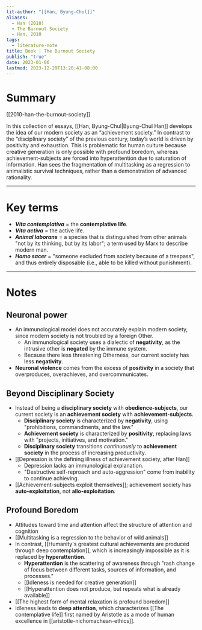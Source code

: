 ```yaml
---
lit-author: "[[Han, Byung-Chul]]"
aliases:
  - Han (2010)
  - The Burnout Society
  - Han, 2010
tags:
  - literature-note
title: Book | The Burnout Society
publish: "true"
date: 2023-01-06
lastmod: 2023-12-29T13:20:41-08:00
---
```

# Summary

[[2010-han-the-burnout-society]]

In this collection of essays, [[Han, Byung-Chul|Byung-Chul Han]] develops the idea of our modern society as an “achievement society.” In contrast to the “disciplinary society” of the previous century, today’s world is driven by positivity and exhaustion. This is problematic for human culture because creative generation is only possible with profound boredom, whereas achievement-subjects are forced into hyperattention due to saturation of information. Han sees the fragmentation of multitasking as a regression to animalistic survival techniques, rather than a demonstration of advanced rationality.

---
# Key terms

- ***Vita contemplativa*** = the **contemplative life**.
- ***Vita activa*** = the active life.
- ***Animal laborans*** = a species that is distinguished from other animals "not by its thinking, but by its labor"; a term used by Marx to describe modern man.
- ***Homo sacer*** = "someone excluded from society because of a trespass", and thus entirely disposable (i.e., able to be killed without punishment).

---
# Notes

## Neuronal power
- An immunological model does not accurately explain modern society, since modern society is not troubled by a foreign Other.
	- An immunological society uses a dialectic of **negativity**, as the intrusive other is **negated** by the immune system.
	- Because there less threatening Otherness, our current society has less **negativity**.
- **Neuronal violence** comes from the excess of **positivity** in a society that overproduces, overachieves, and overcommunicates.

## Beyond Disciplinary Society
- Instead of being a **disciplinary society** with **obedience-subjects**, our current society is an **achievement society** with **achievement-subjects**.
	- **Disciplinary society** is characterized by **negativity**, using "prohibitions, commandments, and the law."
	- **Achievement society** is characterized by **positivity**, replacing laws with "projects, initiatives, and motivation."
	- **Disciplinary society** transitions *continuously* to **achievement society** in the process of increasing productivity.
- [[Depression is the defining illness of achievement society, after Han]]
	- Depression lacks an immunological explanation.
	- "Destructive self-reproach and auto-aggression" come from inability to continue achieving.
- [[Achievement-subjects exploit themselves]]; achievement society has **auto-exploitation**, not **allo-exploitation**.

## Profound Boredom

- Attitudes toward time and attention affect the structure of attention and cognition
- [[Multitasking is a regression to the behavior of wild animals]]
- In contrast, [[Humanity's greatest cultural achievements are produced through deep contemplation]], which is increasingly impossible as it is replaced by **hyperattention**.
	- **Hyperattention** is the scattering of awareness through "rash change of focus between different tasks, sources of information, and processes."
	- [[Idleness is needed for creative generation]]
	- [[Hyperattention does not produce, but repeats what is already available]]
- [[The highest form of mental relaxation is profound boredom]]
- Idleness leads to **deep attention**, which characterizes [[The contemplative life]] first named by Aristotle as a mode of human excellence in [[aristotle-nichomachean-ethics]].


